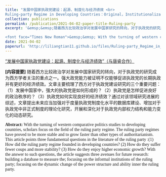```yaml
---
title: "发展中国家执政党建设：起源、制度化与经济绩效 <br>
Ruling-party Regime in Developing Countries：Original，Institutionalization，and Economic Performance"
collection: publications
permalink: /publication/2021-04-02-paper-title-Ruling-party
excerpt: '&emsp;&emsp;随着西方比较政治学对发展中国家研究的转向，对于执政党的研究成为西方学者关注的重点之一。强大政党能力被证明不仅能够促进执政党的长期执政并有更好的经济绩效。文章主要梳理了西方对于执政党建设研究的三个重要问题：（1）发展中国家中，强大的执政党是如何形成的？（2）执政党是怎样促进良好的政治秩序的？（3）执政党如何实现良好的经济绩效？通过对该领域研究进展的综述，文章提出未来应当加强对于度量执政党制度化水平的数据库建设、增加对于执政党中非正式制度的理论化研究，开展和深化对于执政党内部权力结构和能力变化的动态研究。<br>

<font face="Times New Roman">&emsp;&emsp; With the turning of western comparative politics studies to developing countries, scholars focus on the field of the ruling party regime. The ruling party regimes have proved to be more stable and to grow faster than other types of authoritarianism. This article points three fundamental questions in the literature of the ruling party :(1) How did the ruling party regime founded in developing countries? (2) How do they suffer fewer coups and more stability? (3) How do they enjoy higher economic growth? With the answer to such questions, the article suggests three avenues for future research: building a database to measure the; focusing on the informal institutions of the ruling party; focusing on the dynamic change of the power structure and ability inner the ruling party.</font>'
date: 2021-04-02
paperurl: 'http://liliangtian11.github.io/files/Ruling-party_Regime_in_Developing_Countries.pdf'
---
```


[“发展中国家执政党建设：起源、制度化与经济绩效”（与唐睿合作）](http://liliangtian11.github.io/files/Ruling-party_Regime_in_Developing_Countries.pdf)


**[内容提要]** 随着西方比较政治学对发展中国家研究的转向，对于执政党的研究成为西方学者关注的重点之一。强大政党能力被证明不仅能够促进执政党的长期执政并有更好的经济绩效。文章主要梳理了西方对于执政党建设研究的三个重要问题：（1）发展中国家中，强大的执政党是如何形成的？（2）执政党是怎样促进良好的政治秩序的？（3）执政党如何实现良好的经济绩效？通过对该领域研究进展的综述，文章提出未来应当加强对于度量执政党制度化水平的数据库建设、增加对于执政党中非正式制度的理论化研究，开展和深化对于执政党内部权力结构和能力变化的动态研究。<br>

<font face="Times New Roman">**Abstract:** With the turning of western comparative politics studies to developing countries, scholars focus on the field of the ruling party regime. The ruling party regimes have proved to be more stable and to grow faster than other types of authoritarianism. This article points three fundamental questions in the literature of the ruling party :(1) How did the ruling party regime founded in developing countries? (2) How do they suffer fewer coups and more stability? (3) How do they enjoy higher economic growth? With the answer to such questions, the article suggests three avenues for future research: building a database to measure the; focusing on the informal institutions of the ruling party; focusing on the dynamic change of the power structure and ability inner the ruling party.</font>
